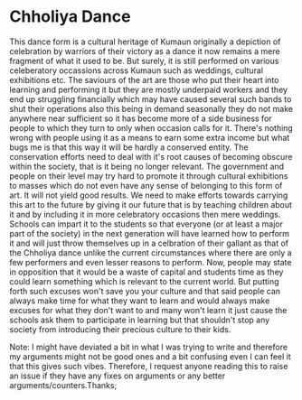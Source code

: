 # Chholiya Dance
This dance form is a cultural heritage of Kumaun originally a depiction of celebration by warriors of their victory as a dance it now remains a mere fragment of what it used to be. But surely, it is still performed on various celeberatory occassions across Kumaun such as weddings, cultural exhibitions etc.
The saviours of the art are those who put their heart into learning and performing it but they are mostly underpaid workers and they end up struggling financially which may have caused several such bands to shut their operations also this being in demand seasonally they do not make anywhere near sufficient so it has become more of a side business for people to which they turn to only when occasion calls for it. There's nothing wrong with people using it as a means to earn some extra income but what bugs me is that this way it will be hardly a conserved entity. 
The conservation efforts need to deal with it's root causes of becoming obscure within the society, that is it being no longer relevant. The government and people on their level may try hard to promote it through cultural exhibitions to masses which do not even have any sense of belonging to this form of art. It will not yield good results. We need to make efforts towards carrying this art to the future by giving it our future that is by teaching children about it and by including it in more celebratory occasions then mere weddings. Schools can impart it to the students so that everyone (or at least a major part of the society) in the next generation will have learned how to perform it and will just throw themselves up in a celbration of their gallant as that of the Chholiya dance unlike the current circumstances where there are only a few performers and even lesser reasons to perform.
Now, people may state in opposition that it would be a waste of capital and students time as they could learn something which is relevant to the current world. But putting forth such excuses won't save you your culture and that said people can always make time for what they want to learn and would always make excuses for what they don't want to and many won't learn it just cause the schools ask them to participate in learning but that shouldn't stop any society from introducing their precious culture to their kids.

Note: I might have deviated a bit in what I was trying to write and therefore my arguments might not be good ones and a bit confusing even I can feel it that this gives such vibes. Therefore, I request anyone reading this to raise an issue if they have any fixes on arguments or any better arguments/counters.Thanks;

